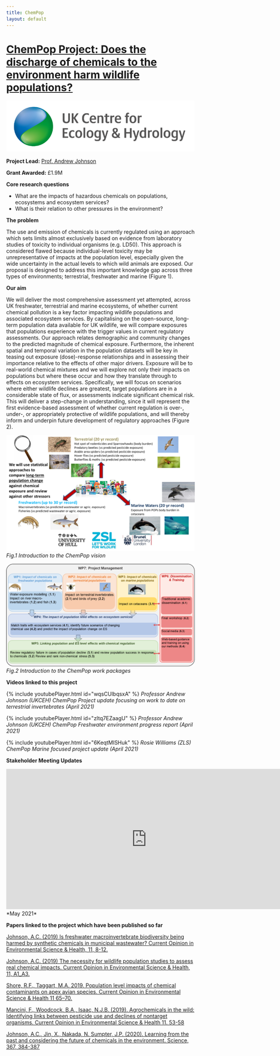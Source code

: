```yaml
---
title: ChemPop
layout: default
---
```


# [ChemPop Project: Does the discharge of chemicals to the environment harm wildlife populations?](https://www.ceh.ac.uk/our-science/projects/chempop-does-discharge-chemicals-environment-harm-wildlife-populations) 

![](/assets/img//ceh-logo.png)

**Project Lead:** [Prof. Andrew Johnson](https://www.ceh.ac.uk/staff/andrew-johnson)

**Grant Awarded:** £1.9M

**Core research questions**

+ What are the impacts of hazardous chemicals on populations, ecosystems and ecosystem services?
+ What is their relation to other pressures in the environment?

**The problem** 

The use and emission of chemicals is currently regulated using an approach which sets limits almost exclusively based on evidence from laboratory studies of toxicity to individual organisms (e.g. LD50). This approach is considered flawed because individual-level toxicity may be unrepresentative of impacts at the population level, especially given the wide uncertainty in the actual levels to which wild animals are exposed. Our proposal is designed to address this important knowledge gap across three types of environments; terrestrial, freshwater and marine (Figure 1). 

**Our aim** 

We will deliver the most comprehensive assessment yet attempted, across UK freshwater, terrestrial and marine ecosystems, of whether current chemical pollution is a key factor impacting wildlife populations and associated ecosystem services. By capitalising on the open-source, long-term population data available for UK wildlife, we will compare exposures that populations experience with the trigger values in current regulatory assessments. Our approach relates demographic and community changes to the predicted magnitude of chemical exposure. Furthermore, the inherent spatial and temporal variation in the population datasets will be key in teasing out exposure (dose)-response relationships and in assessing their importance relative to the effects of other major drivers. Exposure will be to real-world chemical mixtures and we will explore not only their impacts on populations but where these occur and how they translate through to effects on ecosystem services. Specifically, we will focus on scenarios where either wildlife declines are greatest, target populations are in a considerable state of flux, or assessments indicate significant chemical risk. This will deliver a step-change in understanding, since it will represent the first evidence-based assessment of whether current regulation is over-, under-, or appropriately protective of wildlife populations, and will thereby inform and underpin future development of regulatory approaches (Figure 2).




![](/assets/img/ChemPopFig1.png)
*Fig.1 Introduction to the ChemPop vision*


![](/assets/img/ChemPopFig2.png)
*Fig.2 Introduction to the ChemPop work packages*


**Videos linked to this project**

{% include youtubePlayer.html id="wqsCUlbqsxA" %}
*Professor Andrew Johnson (UKCEH) ChemPop Project update focusing on work to date on terrestrial invertebrates (April 2021)*


{% include youtubePlayer.html id="zItq7EZaagU" %}
*Professor Andrew Johnson (UKCEH) ChemPop Freshwater environment progress report (April 2021)*


{% include youtubePlayer.html id="6KeqtMISHuk" %}
*Rosie Williams (ZLS) ChemPop Marine focused project update (April 2021)*


**Stakeholder Meeting Updates**

<embed src="https://ercite.github.io/assets/img/Stakeholder meeting May 2021.pdf" type="application/pdf" width="750px" height="375px" />
*May 2021*


**Papers linked to the project which have been published so far**

[Johnson, A.C. (2019) Is freshwater macroinvertebrate biodiversity being harmed by synthetic chemicals in municipal wastewater?  Current Opinion in Environmental Science & Health, 11, 8-12.](https://doi.org/10.1016/j.coesh.2019.05.005)

[Johnson, A.C. (2019) The necessity for wildlife population studies to assess real chemical impacts. Current Opinion in Environmental Science & Health, 11, A1_A3.](https://doi.org/10.1016/j.coesh.2019.10.005)

[Shore, R.F., Taggart, M.A. 2019. Population level impacts of chemical contaminants on apex avian species. Current Opinion in Environmental Science & Health 11 65–70.](https://doi.org/10.1016/j.coesh.2019.06.007)

[Mancini, F., Woodcock, B.A., Isaac, N.J.B. (2019).  Agrochemicals in the wild: Identifying links between pesticide use and declines of nontarget organisms. Current Opinion in Environmental Science & Health 11. 53-58](https://doi.org/10.1016/j.coesh.2019.07.003)

[Johnson, A.C., Jin, X., Nakada, N. Sumpter, J.P. (2020).  Learning from the past and considering the future of chemicals in the environment.  Science, 367, 384-387](https://doi.org/10.1126/science.aay6637)
